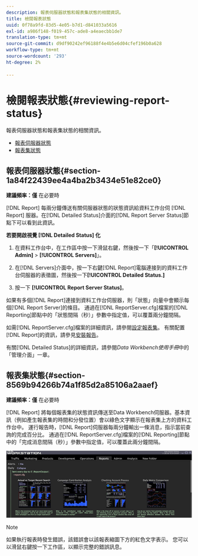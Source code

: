 ```yaml
---
description: 報表伺服器狀態和報表集狀態的相關資訊。
title: 檢閱報表狀態
uuid: 0f78a9fd-83d5-4e05-b7d1-d841033a5616
exl-id: a986f148-f019-457c-ade8-a4eaecbb1de7
translation-type: tm+mt
source-git-commit: d9df90242ef96188f4e4b5e6d04cfef196b0a628
workflow-type: tm+mt
source-wordcount: '293'
ht-degree: 2%

---
```


# 檢閱報表狀態{#reviewing-report-status}

報表伺服器狀態和報表集狀態的相關資訊。

* [報表伺服器狀態](../../../home/c-rpt-oview/c-admin-rpt/c-rev-rpt-st.md#section-1a84f22439ee4a4ba2b3434e51e82ce0)
* [報表集狀態](../../../home/c-rpt-oview/c-admin-rpt/c-rev-rpt-st.md#section-8569b94266b74a1f85d2a85106a2aaef)

## 報表伺服器狀態{#section-1a84f22439ee4a4ba2b3434e51e82ce0}

**建議頻率：僅** 在必要時

[!DNL Report] 每兩分鐘傳送有關伺服器狀態的狀態資訊給資料工作台伺 [!DNL Report] 服器。在[!DNL Detailed Status]介面的[!DNL Report Server Status]節點下可以看到此資訊。

**若要開啟視覺 [!DNL Detailed Status] 化**

1. 在資料工作台中，在工作區中按一下滑鼠右鍵，然後按一下「**[!UICONTROL Admin]** > **[!UICONTROL Servers]**」。

1. 在[!DNL Servers]介面中，按一下右鍵[!DNL Report]電腦連接到的資料工作台伺服器的表徵圖，然後按一下&#x200B;**[!UICONTROL Detailed Status.]**

1. 按一下 **[!UICONTROL Report Server Status]**。

如果有多個[!DNL Report]連接到資料工作台伺服器，則「狀態」向量中會顯示每個[!DNL Report Server]的條目。 通過在[!DNL ReportServer.cfg]檔案的[!DNL Reporting]節點中的「狀態間隔（秒）」參數中指定值，可以覆蓋兩分鐘間隔。

如需[!DNL ReportServer.cfg]檔案的詳細資訊，請參閱[設定報表集](../../../home/c-rpt-oview/c-work-rpt-sets/t-create-rpt-set/t-config-rpt-set/t-config-rpt-set.md#task-cfb2fd0c28bc48c2acdd582fe0d670d0)。 有關配置[!DNL Report]的資訊，請參見[安裝報告](../../../home/c-rpt-oview/c-inst-rpt/c-inst-rpt.md#concept-3b8696a5b7f04ebfaafec7ff55890d91)。

有關[!DNL Detailed Status]的詳細資訊，請參閱&#x200B;*Data Workbench使用手冊*&#x200B;中的「管理介面」一章。

## 報表集狀態{#section-8569b94266b74a1f85d2a85106a2aaef}

**建議頻率：僅** 在必要時

[!DNL Report] 將每個報表集的狀態資訊傳送至Data Workbench伺服器。基本資訊（例如產生報表集的時間和分發位置）會以綠色文字顯示在報表集上方的資料工作台中。 運行報告時，[!DNL Report]伺服器每兩分鐘輸出一條消息，指示當前查詢的完成百分比。 通過在[!DNL ReportServer.cfg]檔案的[!DNL Reporting]節點中的「完成消息間隔（秒）」參數中指定值，可以覆蓋此兩分鐘間隔。

![](assets/report_status.png)

>[!NOTE]
>
>如果執行報表時發生錯誤，該錯誤會以該報表縮圖下方的紅色文字表示。 您可以以滑鼠右鍵按一下工作區，以顯示完整的錯誤訊息。
